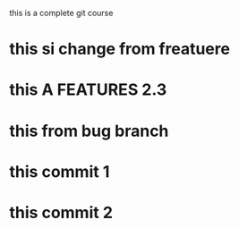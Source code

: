 this is a complete git course



# this si change from freatuere

# this A FEATURES 2.3
# this from bug branch

# this commit 1
# this commit 2